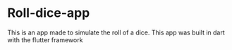 # Roll-dice-app
This is an app made to simulate the roll of a dice.
This app was built in dart with the flutter framework
